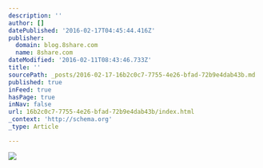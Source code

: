 ```yaml
---
description: ''
author: []
datePublished: '2016-02-17T04:45:44.416Z'
publisher:
  domain: blog.8share.com
  name: 8share.com
dateModified: '2016-02-11T08:43:46.733Z'
title: ''
sourcePath: _posts/2016-02-17-16b2c0c7-7755-4e26-bfad-72b9e4dab43b.md
published: true
inFeed: true
hasPage: true
inNav: false
url: 16b2c0c7-7755-4e26-bfad-72b9e4dab43b/index.html
_context: 'http://schema.org'
_type: Article

---
```

![](http://dmid0fhonc2z0.cloudfront.net/wp-content/uploads/2016/02/Cubadak_paradiso_village178___Flickr_-_Photo_Sharing_.png)